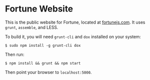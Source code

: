 # Fortune Website

This is the public website for Fortune, located at [fortunejs.com](http://fortunejs.com). It uses `grunt`, `assemble`, and LESS.

To build it, you will need `grunt-cli` and `dox` installed on your system:

```
$ sudo npm install -g grunt-cli dox
```

Then run:

```
$ npm install && grunt && npm start
```

Then point your browser to `localhost:5000`.

